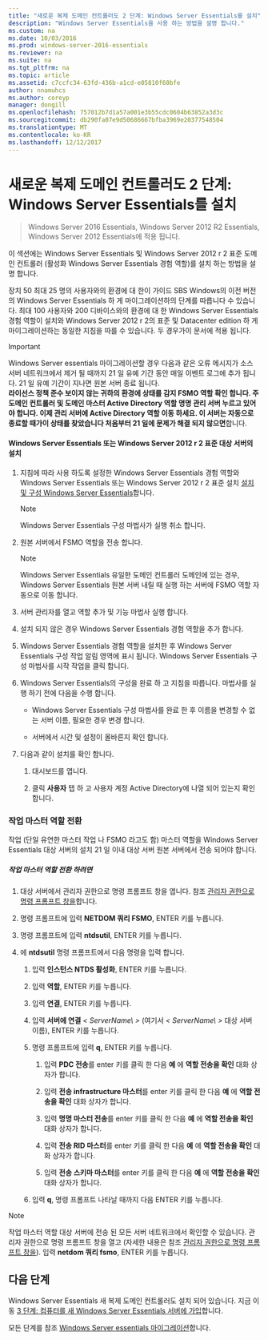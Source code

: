```yaml
---
title: "새로운 복제 도메인 컨트롤러도 2 단계: Windows Server Essentials를 설치"
description: "Windows Server Essentials을 사용 하는 방법을 설명 합니다."
ms.custom: na
ms.date: 10/03/2016
ms.prod: windows-server-2016-essentials
ms.reviewer: na
ms.suite: na
ms.tgt_pltfrm: na
ms.topic: article
ms.assetid: c7ccfc34-63fd-436b-a1cd-e05810f60bfe
author: nnamuhcs
ms.author: coreyp
manager: dongill
ms.openlocfilehash: 757012b7d1a57a001e3b55cdc0604b63852a3d3c
ms.sourcegitcommit: db290fa07e9d50686667bfba3969e20377548504
ms.translationtype: MT
ms.contentlocale: ko-KR
ms.lasthandoff: 12/12/2017
---
```

# <a name="step-2-install-windows-server-essentials-as-a-new-replica-domain-controller"></a>새로운 복제 도메인 컨트롤러도 2 단계: Windows Server Essentials를 설치

>Windows Server 2016 Essentials, Windows Server 2012 R2 Essentials, Windows Server 2012 Essentials에 적용 됩니다.

이 섹션에는 Windows Server Essentials 및 Windows Server 2012 r 2 표준 도메인 컨트롤러 (활성화 Windows Server Essentials 경험 역할)를 설치 하는 방법을 설명 합니다.  
  
 장치 50 최대 25 명의 사용자와의 환경에 대 한이 가이드 SBS Windows의 이전 버전의 Windows Server Essentials 하 게 마이그레이션하의 단계를 따릅니다 수 있습니다. 최대 100 사용자와 200 디바이스와의 환경에 대 한 Windows Server Essentials 경험 역할이 설치와 Windows Server 2012 r 2의 표준 및 Datacenter edition 하 게 마이그레이션하는 동일한 지침을 따를 수 있습니다. 두 경우가이 문서에 적용 됩니다.  
  
> [!IMPORTANT]
>  Windows Server essentials 마이그레이션할 경우 다음과 같은 오류 메시지가 소스 서버 네트워크에서 제거 될 때까지 21 일 유예 기간 동안 매일 이벤트 로그에 추가 됩니다. 21 일 유예 기간이 지나면 원본 서버 종료 됩니다. <br> **라이선스 정책 준수 보이지 않는 귀하의 환경에 상태를 감지 FSMO 역할 확인 합니다. 주 도메인 컨트롤러 및 도메인 마스터 Active Directory 역할 명명 관리 서버 누르고 있어야 합니다. 이제 관리 서버에 Active Directory 역할 이동 하세요. 이 서버는 자동으로 종료할 때가이 상태를 찾았습니다 처음부터 21 일에 문제가 해결 되지 않으면**합니다.   
  
#### <a name="install-windows-server-essentials-or-windows-server-2012-r2-standard-on-the-destination-server"></a>Windows Server Essentials 또는 Windows Server 2012 r 2 표준 대상 서버의 설치  
  
1.  지침에 따라 사용 하도록 설정한 Windows Server Essentials 경험 역할와 Windows Server Essentials 또는 Windows Server 2012 r 2 표준 설치 [설치 및 구성 Windows Server Essentials](../install/Install-and-Configure-Windows-Server-Essentials-or-Windows-Server-Essentials-Experience.md)합니다.  
  
    > [!NOTE]
    >  Windows Server Essentials 구성 마법사가 실행 취소 합니다.  
  
2.  원본 서버에서 FSMO 역할을 전송 합니다.  
  
    > [!NOTE]
    >  Windows Server Essentials 유일한 도메인 컨트롤러 도메인에 있는 경우, Windows Server Essentials 원본 서버 내릴 때 실행 하는 서버에 FSMO 역할 자동으로 이동 합니다.  
  
3.  서버 관리자를 열고 역할 추가 및 기능 마법사 실행 합니다.  
  
4.  설치 되지 않은 경우 Windows Server Essentials 경험 역할을 추가 합니다.  
  
5.  Windows Server Essentials 경험 역할을 설치한 후 Windows Server Essentials 구성 작업 알림 영역에 표시 됩니다. Windows Server Essentials 구성 마법사를 시작 작업을 클릭 합니다.  
  
6.  Windows Server Essentials의 구성을 완료 하 고 지침을 따릅니다. 마법사를 실행 하기 전에 다음을 수행 합니다.  
  
    -   Windows Server Essentials 구성 마법사를 완료 한 후 이름을 변경할 수 없는 서버 이름, 필요한 경우 변경 합니다.  
  
    -   서버에서 시간 및 설정이 올바른지 확인 합니다.  
  
7.  다음과 같이 설치를 확인 합니다.  
  
    1.  대시보드를 엽니다.  
  
    2.  클릭 **사용자** 탭 하 고 사용자 계정 Active Directory에 나열 되어 있는지 확인 합니다.  
  
### <a name="transfer-the-operations-master-roles"></a>작업 마스터 역할 전환  
 작업 (단일 유연한 마스터 작업 나 FSMO 라고도 함) 마스터 역할을 Windows Server Essentials 대상 서버의 설치 21 일 이내 대상 서버 원본 서버에서 전송 되어야 합니다.  
  
##### <a name="to-transfer-the-operations-master-roles"></a>작업 마스터 역할 전환 하려면  
  
1.  대상 서버에서 관리자 권한으로 명령 프롬프트 창을 엽니다. 참조 [관리자 권한으로 명령 프롬프트 창을](https://technet.microsoft.com/library/cc947813\(v=WS.10\).aspx)합니다.  
  
2.  명령 프롬프트에 입력 **NETDOM 쿼리 FSMO**, ENTER 키를 누릅니다.  
  
3.  명령 프롬프트에 입력 **ntdsutil**, ENTER 키를 누릅니다.  
  
4.  에 **ntdsutil** 명령 프롬프트에서 다음 명령을 입력 합니다.  
  
    1.  입력 **인스턴스 NTDS 활성화**, ENTER 키를 누릅니다.  
  
    2.  입력 **역할**, ENTER 키를 누릅니다.  
  
    3.  입력 **연결**, ENTER 키를 누릅니다.  
  
    4.  입력 **서버에 연결** *< ServerName\ >* (여기서 *< ServerName\ >* 대상 서버 이름), ENTER 키를 누릅니다.  
  
    5.  명령 프롬프트에 입력 **q**, ENTER 키를 누릅니다.  
  
        1.  입력 **PDC 전송**를 enter 키를 클릭 한 다음 **예** 에 **역할 전송을 확인** 대화 상자가 합니다.  
  
        2.  입력 **전송 infrastructure 마스터**를 enter 키를 클릭 한 다음 **예** 에 **역할 전송을 확인** 대화 상자가 합니다.  
  
        3.  입력 **명명 마스터 전송**를 enter 키를 클릭 한 다음 **예** 에 **역할 전송을 확인** 대화 상자가 합니다.  
  
        4.  입력 **전송 RID 마스터**를 enter 키를 클릭 한 다음 **예** 에 **역할 전송을 확인** 대화 상자가 합니다.  
  
        5.  입력 **전송 스키마 마스터**를 enter 키를 클릭 한 다음 **예** 에 **역할 전송을 확인** 대화 상자가 합니다.  
  
    6.  입력 **q**, 명령 프롬프트 나타날 때까지 다음 ENTER 키를 누릅니다.  
  
> [!NOTE]
>  작업 마스터 역할 대상 서버에 전송 된 모든 서버 네트워크에서 확인할 수 있습니다. 관리자 권한으로 명령 프롬프트 창을 열고 (자세한 내용은 참조 [관리자 권한으로 명령 프롬프트 창을](https://technet.microsoft.com/library/cc947813\(v=WS.10\).aspx)). 입력 **netdom 쿼리 fsmo**, ENTER 키를 누릅니다.  
  
## <a name="next-steps"></a>다음 단계  
 Windows Server Essentials 새 복제 도메인 컨트롤러도 설치 되어 있습니다. 지금 이동 [3 단계: 컴퓨터를 새 Windows Server Essentials 서버에 가입](Step-3--Join-computers-to-the-new-Windows-Server-Essentials-server.md)합니다.  
  
모든 단계를 참조 [Windows Server essentials 마이그레이션](Migrate-from-Previous-Versions-to-Windows-Server-Essentials-or-Windows-Server-Essentials-Experience.md)합니다.


